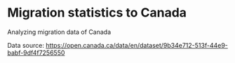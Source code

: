 # Migration statistics to Canada 
Analyzing migration data of Canada

Data source: https://open.canada.ca/data/en/dataset/9b34e712-513f-44e9-babf-9df4f7256550
